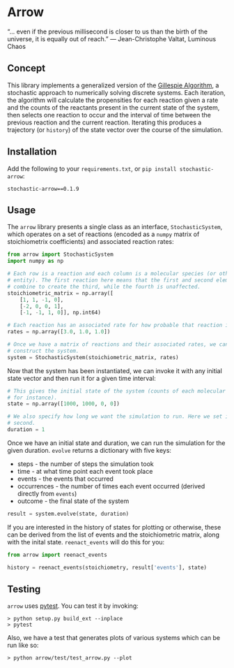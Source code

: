 # Arrow

“... even if the previous millisecond is closer to us than the birth of the universe, it is equally out of reach.”
― Jean-Christophe Valtat, Luminous Chaos

## Concept

This library implements a generalized version of the [Gillespie
Algorithm](https://en.wikipedia.org/wiki/Gillespie_algorithm), a stochastic
approach to numerically solving discrete systems. Each iteration, the algorithm
will calculate the propensities for each reaction given a rate and the counts
of the reactants present in the current state of the system, then selects one
reaction to occur and the interval of time between the previous reaction and
the current reaction. Iterating this produces a trajectory (or `history`) of
the state vector over the course of the simulation.

## Installation

Add the following to your `requirements.txt`, or
`pip install stochastic-arrow`:

    stochastic-arrow==0.1.9

## Usage

The `arrow` library presents a single class as an interface,
`StochasticSystem`, which operates on a set of reactions (encoded as a `numpy`
matrix of stoichiometrix coefficients) and associated reaction rates:

```python
from arrow import StochasticSystem
import numpy as np

# Each row is a reaction and each column is a molecular species (or other
# entity). The first reaction here means that the first and second elements
# combine to create the third, while the fourth is unaffected.
stoichiometric_matrix = np.array([
    [1, 1, -1, 0],
    [-2, 0, 0, 1],
    [-1, -1, 1, 0]], np.int64)

# Each reaction has an associated rate for how probable that reaction is.
rates = np.array([3.0, 1.0, 1.0])

# Once we have a matrix of reactions and their associated rates, we can
# construct the system.
system = StochasticSystem(stoichiometric_matrix, rates)
```

Now that the system has been instantiated, we can invoke it with any initial
state vector and then run it for a given time interval:

```python
# This gives the initial state of the system (counts of each molecular species,
# for instance).
state = np.array([1000, 1000, 0, 0])

# We also specify how long we want the simulation to run. Here we set it to one
# second.
duration = 1
```

Once we have an initial state and duration, we can run the simulation for the
given duration. `evolve` returns a dictionary with five keys:

* steps - the number of steps the simulation took
* time - at what time point each event took place
* events - the events that occurred
* occurrences - the number of times each event occurred (derived directly from `events`)
* outcome - the final state of the system

```python
result = system.evolve(state, duration)
```

If you are interested in the history of states for plotting or otherwise, these can be
derived from the list of events and the stoichiometric matrix, along with the inital
state. `reenact_events` will do this for you:

```python
from arrow import reenact_events

history = reenact_events(stoichiometry, result['events'], state)
```

## Testing

`arrow` uses [pytest](https://docs.pytest.org/en/latest/). You can test it
by invoking:

    > python setup.py build_ext --inplace
    > pytest

Also, we have a test that generates plots of various systems which can be run
like so:

    > python arrow/test/test_arrow.py --plot
